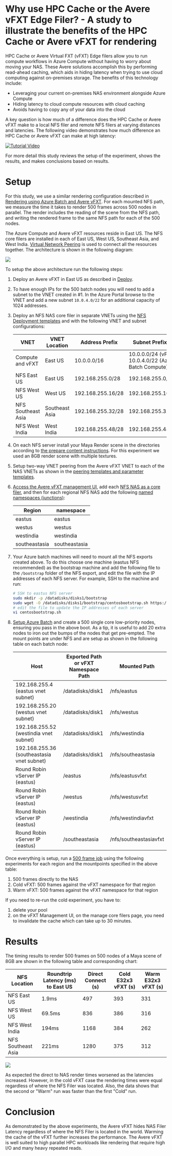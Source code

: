 # Why use HPC Cache or the Avere vFXT Edge Filer? - A study to illustrate the benefits of the HPC Cache or Avere vFXT for rendering

HPC Cache or Avere Virtual FXT (vFXT) Edge filers allow you to run compute workflows in Azure Compute without having to worry about moving your NAS.  These Avere solutions accomplish this by performing read-ahead caching, which aids in hiding latency when trying to use cloud computing against on-premises storage. The benefits of this technology include:

  * Leveraging your current on-premises NAS environment alongside Azure Compute
  * Hiding latency to cloud compute resources with cloud caching
  * Avoids having to copy any of your data into the cloud

A key question is how much of a difference does the HPC Cache or Avere vFXT make to a local NFS filer and remote NFS filers at varying distances and latencies.  The following video demonstrates how much difference an HPC Cache or Avere vFXT can make at high latency:

[![Tutorial Video](images/nfs_latency/rendercomparison.png)](https://youtu.be/V9bdSXgOfWQ)

For more detail this study reviews the setup of the experiment, shows the results, and makes conclusions based on results.

# Setup

For this study, we use a similar rendering configuration described in [Rendering using Azure Batch and Avere vFXT](maya_azure_batch_avere_vfxt_demo.md).  For each mounted NFS path, we measure the time it takes to render 500 frames across 500 nodes in parallel.  The render includes the reading of the scene from the NFS path, and writing the rendered frame to the same NFS path for each of the 500 nodes. 

The Azure Compute and Avere vFXT resources reside in East US.  The NFS core filers are installed in each of East US, West US, Southeast Asia, and West India.  [Virtual Network Peering](https://docs.microsoft.com/en-us/azure/virtual-network/virtual-network-peering-overview) is used to connect all the resources together.  The architecture is shown in the following diagram:

   <img src="images/nfs_latency/nfs_latency_architecture.png">

To setup the above architecture run the following steps:

1. Deploy an Avere vFXT in East US as described in [Deploy](jumpstart_deploy.md).

2. To have enough IPs for the 500 batch nodes you will need to add a subnet to the VNET created in #1.  In the Azure Portal browse to the VNET and add a new subnet ```10.0.4.0/22``` for an additional capacity of 1024 addresses.

3. Deploy an NFS NAS core filer in separate VNETs using the [NFS Deployment templates](../src/tutorials/nfslatency/azuredisknfs) and with the following VNET and subnet configurations:

   | VNET | VNET Location | Address Prefix | Subnet Prefix(s) |
   | --- | --- | --- | --- |
   | Compute and vFXT | East US | 10.0.0.0/16 | 10.0.0.0/24 (vFXT), 10.0.4.0/22 (Azure Batch Compute) |
   | NFS East US | East US | 192.168.255.0/28 | 192.168.255.0/28 |
   | NFS West US | West US | 192.168.255.16/28 | 192.168.255.16/28 |
   | NFS Southeast Asia | Southeast Asia | 192.168.255.32/28 | 192.168.255.32/28 |
   | NFS West India | West India | 192.168.255.48/28 | 192.168.255.48/28 |

4. On each NFS server install your Maya Render scene in the directories according to [the prepare content instructions](maya_azure_batch_avere_vfxt_demo.md#prepare-content-and-infrastructure).  For this experiment we used an 8GB render scene with multiple textures.

5. Setup two-way VNET peering from the Avere vFXT VNET to each of the NAS VNETs as shown in the [peering templates and parameter templates](../src/tutorials/nfslatency/vnetpeering).

6. [Access the Avere vFXT management UI](access_cluster.md), add each [NFS NAS as a core filer](configure_storage.md#nas-core-filer), and then for each regional NFS NAS add the following [named namespaces (junctions)](configure_storage.md#create-a-junction):

   | Region | namespace |
   | --- | --- |
   | eastus | eastus |
   | westus | westus |
   | westindia | westindia |
   | southeastasia | southeastasia |

7. Your Azure batch machines will need to mount all the NFS exports created above.  To do this choose one machine (eastus NFS recommended) as the bootstrap machine and add the following file to the ```/bootstrap``` folder of the NFS export, and edit the file with the IP addresses of each NFS server.  For example, SSH to the machine and run:

   ```bash
   # SSH to eastus NFS server
   sudo mkdir -p /datadisks/disks1/bootstrap
   sudo wget -O /datadisks/disks1/bootstrap/centosbootstrap.sh https://raw.githubusercontent.com/Azure/Avere/main/src/tutorials/nfslatency/batch/centosbootstrap-nfsexperiment.sh
   # edit the file to update the IP addresses of each server
   vi centosbootstrap.sh
   ```

8. [Setup Azure Batch](maya_azure_batch_avere_vfxt_demo.md#create-an-azure-batch-account-and-a-pool) and create a 500 single core low-priority nodes, ensuring you pass in the above boot.  As a tip, it is useful to add 20 extra nodes to iron out the bumps of the nodes that get pre-empted.  The mount points are under NFS and are setup as shown in the following table on each batch node:

   | Host | Exported Path or vFXT Namespace Path | Mounted Path |
   | ---- | --- | --- | 
   | 192.168.255.4 (eastus vnet subnet)  | /datadisks/disk1 | /nfs/eastus |
   | 192.168.255.20 (westus vnet subnet)  | /datadisks/disk1 | /nfs/westus |
   | 192.168.255.52 (westindia vnet subnet)  | /datadisks/disk1 | /nfs/westindia |
   | 192.168.255.36 (southeastasia vnet subnet)  | /datadisks/disk1 | /nfs/southeastasia |
   | Round Robin vServer IP (eastus) |  /eastus | /nfs/eastusvfxt |
   | Round Robin vServer IP (eastus) |  /westus | /nfs/westusvfxt |
   | Round Robin vServer IP (eastus) |  /westindia | /nfs/westindiavfxt |
   | Round Robin vServer IP (eastus) |  /southeastasia | /nfs/southeastasiavfxt |

Once everything is setup, run a [500 frame job](maya_azure_batch_avere_vfxt_demo.md#production-run-a-job-to-render-the-demo-scene) using the following experiments for each region and the mountpoints specified in the above table:
1. 500 frames directly to the NAS
2. Cold vFXT: 500 frames against the vFXT namespace for that region
3. Warm vFXT: 500 frames against the vFXT namespace for that region

If you need to re-run the cold experiment, you have to:
1. delete your pool
2. on the vFXT Management UI, on the manage core filers page, you need to invalidate the cache which can take up to 30 minutes.

# Results

The timing results to render 500 frames on 500 nodes of a Maya scene of 8GB are shown in the following table and corresponding chart:

| NFS Location | Roundtrip Latency (ms) to East US | Direct Connect (s) | Cold E32x3 vFXT (s)  | Warm E32x3 vFXT (s)  |
| ---- | ---- | ---- | ---- | ---- |
| NFS East US | 1.9ms | 497 | 393 | 331 |
| NFS West US | 69.5ms | 836 | 386 | 316 |
| NFS West India | 194ms | 1168 | 384 | 262 |
| NFS Southeast Asia | 221ms | 1280 | 375 | 312 |

<img src="images/nfs_latency/render_timing_results.png">

As expected the direct to NAS render times worsened as the latencies increased.  However, in the cold vFXT case the rendering times were equal regardless of where the NFS Filer was located.  Also, the data shows that the second or "Warm" run was faster than the first "Cold" run.

# Conclusion

As demonstrated by the above experiments, the Avere vFXT hides NAS Filer Latency regardless of where the NFS Filer is located in the world.  Warming the cache of the vFXT further increases the performance.  The Avere vFXT is well suited to high parallel HPC workloads like rendering that require high I/O and many heavy repeated reads.